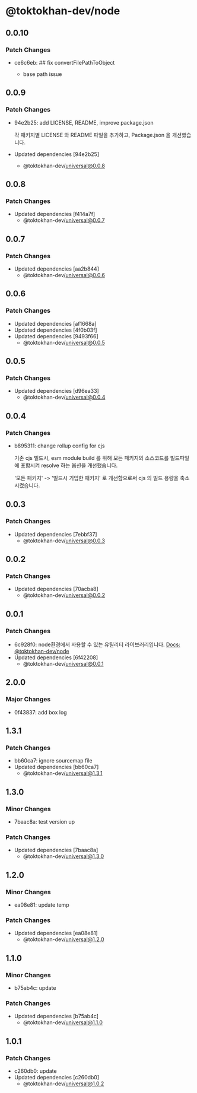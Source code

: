 # @toktokhan-dev/node

## 0.0.10

### Patch Changes

- ce6c6eb: ## fix convertFilePathToObject

  - base path issue

## 0.0.9

### Patch Changes

- 94e2b25: add LICENSE, README, improve package.json

  각 패키지별 LICENSE 와 README 파일을 추가하고, Package.json 을 개선했습니다.

- Updated dependencies [94e2b25]
  - @toktokhan-dev/universal@0.0.8

## 0.0.8

### Patch Changes

- Updated dependencies [f414a7f]
  - @toktokhan-dev/universal@0.0.7

## 0.0.7

### Patch Changes

- Updated dependencies [aa2b844]
  - @toktokhan-dev/universal@0.0.6

## 0.0.6

### Patch Changes

- Updated dependencies [af1668a]
- Updated dependencies [4f0b03f]
- Updated dependencies [9493f66]
  - @toktokhan-dev/universal@0.0.5

## 0.0.5

### Patch Changes

- Updated dependencies [d96ea33]
  - @toktokhan-dev/universal@0.0.4

## 0.0.4

### Patch Changes

- b895311: change rollup config for cjs

  기존 cjs 빌드시, esm module build 를 위해 모든 패키지의 소스코드를 빌드파일에 포함시켜 resolve 하는 옵션을 개선했습니다.

  '모든 패키지' -> '빌드시 기입한 패키지' 로 개선함으로써 cjs 의 빌드 용량을 축소 시켰습니다.

## 0.0.3

### Patch Changes

- Updated dependencies [7ebbf37]
  - @toktokhan-dev/universal@0.0.3

## 0.0.2

### Patch Changes

- Updated dependencies [70acba8]
  - @toktokhan-dev/universal@0.0.2

## 0.0.1

### Patch Changes

- 6c928f0: node환경에서 사용할 수 있는 유틸리티 라이브러리입니다.
  [Docs: @toktokhan-dev/node](https://toktokhan-dev-docs.vercel.app/docs/node)
- Updated dependencies [6f42208]
  - @toktokhan-dev/universal@0.0.1

## 2.0.0

### Major Changes

- 0f43837: add box log

## 1.3.1

### Patch Changes

- bb60ca7: ignore sourcemap file
- Updated dependencies [bb60ca7]
  - @toktokhan-dev/universal@1.3.1

## 1.3.0

### Minor Changes

- 7baac8a: test version up

### Patch Changes

- Updated dependencies [7baac8a]
  - @toktokhan-dev/universal@1.3.0

## 1.2.0

### Minor Changes

- ea08e81: update temp

### Patch Changes

- Updated dependencies [ea08e81]
  - @toktokhan-dev/universal@1.2.0

## 1.1.0

### Minor Changes

- b75ab4c: update

### Patch Changes

- Updated dependencies [b75ab4c]
  - @toktokhan-dev/universal@1.1.0

## 1.0.1

### Patch Changes

- c260db0: update
- Updated dependencies [c260db0]
  - @toktokhan-dev/universal@1.0.2
